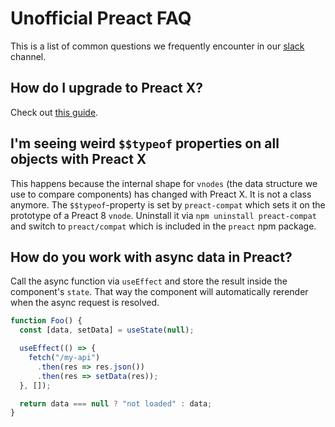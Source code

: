 # Unofficial Preact FAQ

This is a list of common questions we frequently encounter in our [slack](https://preact-slack.now.sh/) channel.

## How do I upgrade to Preact X?

Check out [this guide](./migrate-to-x.md).

## I'm seeing weird `$$typeof` properties on all objects with Preact X

This happens because the internal shape for `vnodes` (the data structure we use to compare components)
has changed with Preact X. It is not a class anymore. The `$$typeof`-property is set by `preact-compat`
which sets it on the prototype of a Preact 8 `vnode`. Uninstall it via `npm uninstall preact-compat` and
switch to `preact/compat` which is included in the `preact` npm package.

## How do you work with async data in Preact?

Call the async function via `useEffect` and store the result inside the component's `state`.
That way the component will automatically rerender when the async request is resolved.

```jsx
function Foo() {
  const [data, setData] = useState(null);

  useEffect(() => {
    fetch("/my-api")
      .then(res => res.json())
      .then(res => setData(res));
  }, []);

  return data === null ? "not loaded" : data;
}
```
